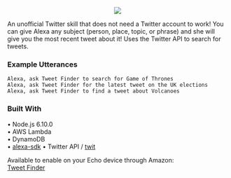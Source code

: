 <p align="center"><img src="https://images-na.ssl-images-amazon.com/images/I/51Y1KMpFXyL._SL210_QL95_.png"></p>

An unofficial Twitter skill that does not need a Twitter account to work! You can give Alexa any subject (person, place, topic, or phrase) and she will give you the most recent tweet about it! Uses the Twitter API to search for tweets.

### Example Utterances

```
Alexa, ask Tweet Finder to search for Game of Thrones
Alexa, ask Tweet Finder for the latest tweet on the UK elections
Alexa, ask Tweet Finder to find a tweet about Volcanoes
```

### Built With
• Node.js 6.10.0<br>
• AWS Lambda<br>
• DynamoDB<br>
• <a href="https://github.com/alexa/alexa-skills-kit-sdk-for-nodejs">alexa-sdk</a>
• Twitter API / <a href="https://github.com/ttezel/twit">twit</a>

Available to enable on your Echo device through Amazon:<br>
<a href="https://www.amazon.com/dp/B0721D99NN">Tweet Finder</a>
